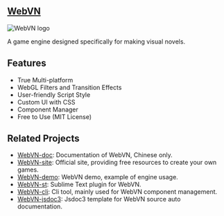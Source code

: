 ## [WebVN](http://webvn.surunzi.com)

![WebVN logo](http://webvn-image.stor.sinaapp.com/api/logo.png)

A game engine designed specifically for making visual novels.

## Features

* True Multi-platform
* WebGL Filters and Transition Effects
* User-friendly Script Style
* Custom UI with CSS
* Component Manager
* Free to Use (MIT License)

## Related Projects

* [WebVN-doc](http://surunzi.github.io/WebVN): Documentation of WebVN, Chinese only.
* [WebVN-site](http://webvn.club): Official site, providing free resources to create your own games.
* [WebVN-demo](https://github.com/surunzi/WebVN-demo): WebVN demo, example of engine usage.
* [WebVN-st](https://github.com/surunzi/WebVN-st): Sublime Text plugin for WebVN.
* [WebVN-cli](https://github.com/surunzi/WebVN-cli): Cli tool, mainly used for WebVN component management.
* [WebVN-jsdoc3](https://github.com/surunzi/WebVN-jsdoc3): Jsdoc3 template for WebVN source auto documentation.